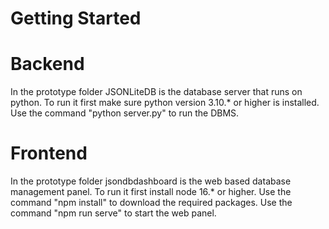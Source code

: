# Getting Started

# Backend

In the prototype folder JSONLiteDB is the database server that runs on python. 
To run it first make sure python version 3.10.* or higher is installed.
Use the command "python server.py" to run the DBMS.

# Frontend

In the prototype folder jsondbdashboard is the web based database management panel.
To run it first install node 16.* or higher.
Use the command "npm install" to download the required packages.
Use the command "npm run serve" to start the web panel.
